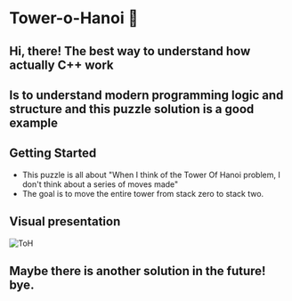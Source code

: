 # Tower-o-Hanoi 🧊
## Hi, there! The best way to understand how actually C++ work </br>
## Is to understand modern programming logic and structure and this puzzle solution is a good example

## Getting Started
* This puzzle is all about "When I think of the Tower Of Hanoi problem,
 I don't think about a series of moves made" </br>
* The goal is to move the entire tower from stack zero to stack two.

<!-- ABOUT THE PROJECT -->
## Visual presentation </br>
![ToH](https://user-images.githubusercontent.com/26097164/141504432-f6d18636-a719-4148-a868-dd26309b107f.png)


 
<!-- Maybe -->
## Maybe there is another solution in the future! bye.
